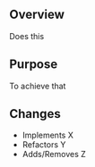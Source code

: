 ## Overview

Does this

## Purpose

To achieve that

## Changes

- Implements X
- Refactors Y
- Adds/Removes Z
